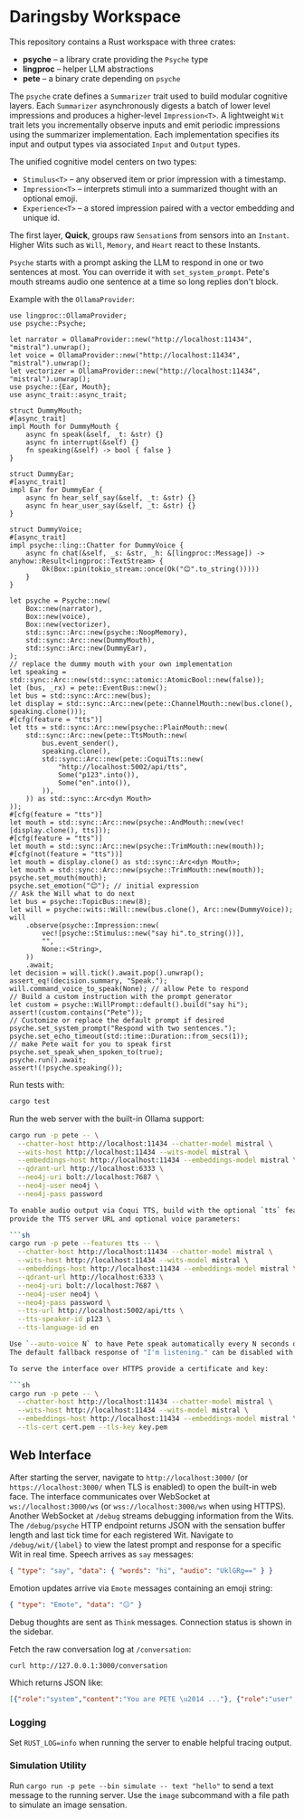 # Daringsby Workspace

This repository contains a Rust workspace with three crates:

- **psyche** – a library crate providing the `Psyche` type
- **lingproc** – helper LLM abstractions
- **pete** – a binary crate depending on `psyche`

The `psyche` crate defines a `Summarizer` trait used to build modular
cognitive layers. Each `Summarizer` asynchronously digests a batch of lower
level impressions and produces a higher-level `Impression<T>`. A lightweight
`Wit` trait lets you incrementally observe inputs and emit periodic
impressions using the summarizer implementation. Each implementation specifies
its input and output types via associated `Input` and `Output` types.

The unified cognitive model centers on two types:

* `Stimulus<T>` – any observed item or prior impression with a timestamp.
* `Impression<T>` – interprets stimuli into a summarized thought with an optional emoji.
* `Experience<T>` – a stored impression paired with a vector embedding and unique id.

The first layer, **Quick**, groups raw `Sensation`s from sensors into an `Instant`. Higher Wits such as `Will`, `Memory`, and `Heart` react to these Instants.

`Psyche` starts with a prompt asking the LLM to respond in one or two sentences at most. You can override it with `set_system_prompt`.
Pete's mouth streams audio one sentence at a time so long replies don't block.

Example with the `OllamaProvider`:

```rust,no_run
use lingproc::OllamaProvider;
use psyche::Psyche;

let narrator = OllamaProvider::new("http://localhost:11434", "mistral").unwrap();
let voice = OllamaProvider::new("http://localhost:11434", "mistral").unwrap();
let vectorizer = OllamaProvider::new("http://localhost:11434", "mistral").unwrap();
use psyche::{Ear, Mouth};
use async_trait::async_trait;

struct DummyMouth;
#[async_trait]
impl Mouth for DummyMouth {
    async fn speak(&self, _t: &str) {}
    async fn interrupt(&self) {}
    fn speaking(&self) -> bool { false }
}

struct DummyEar;
#[async_trait]
impl Ear for DummyEar {
    async fn hear_self_say(&self, _t: &str) {}
    async fn hear_user_say(&self, _t: &str) {}
}

struct DummyVoice;
#[async_trait]
impl psyche::ling::Chatter for DummyVoice {
    async fn chat(&self, _s: &str, _h: &[lingproc::Message]) -> anyhow::Result<lingproc::TextStream> {
        Ok(Box::pin(tokio_stream::once(Ok("😊".to_string()))))
    }
}

let psyche = Psyche::new(
    Box::new(narrator),
    Box::new(voice),
    Box::new(vectorizer),
    std::sync::Arc::new(psyche::NoopMemory),
    std::sync::Arc::new(DummyMouth),
    std::sync::Arc::new(DummyEar),
);
// replace the dummy mouth with your own implementation
let speaking = std::sync::Arc::new(std::sync::atomic::AtomicBool::new(false));
let (bus, _rx) = pete::EventBus::new();
let bus = std::sync::Arc::new(bus);
let display = std::sync::Arc::new(pete::ChannelMouth::new(bus.clone(), speaking.clone()));
#[cfg(feature = "tts")]
let tts = std::sync::Arc::new(psyche::PlainMouth::new(
    std::sync::Arc::new(pete::TtsMouth::new(
        bus.event_sender(),
        speaking.clone(),
        std::sync::Arc::new(pete::CoquiTts::new(
            "http://localhost:5002/api/tts",
            Some("p123".into()),
            Some("en".into()),
        )),
    )) as std::sync::Arc<dyn Mouth>
));
#[cfg(feature = "tts")]
let mouth = std::sync::Arc::new(psyche::AndMouth::new(vec![display.clone(), tts]));
#[cfg(feature = "tts")]
let mouth = std::sync::Arc::new(psyche::TrimMouth::new(mouth));
#[cfg(not(feature = "tts"))]
let mouth = display.clone() as std::sync::Arc<dyn Mouth>;
let mouth = std::sync::Arc::new(psyche::TrimMouth::new(mouth));
psyche.set_mouth(mouth);
psyche.set_emotion("😊"); // initial expression
// Ask the Will what to do next
let bus = psyche::TopicBus::new(8);
let will = psyche::wits::Will::new(bus.clone(), Arc::new(DummyVoice));
will
    .observe(psyche::Impression::new(
        vec![psyche::Stimulus::new("say hi".to_string())],
        "",
        None::<String>,
    ))
    .await;
let decision = will.tick().await.pop().unwrap();
assert_eq!(decision.summary, "Speak.");
will.command_voice_to_speak(None); // allow Pete to respond
// Build a custom instruction with the prompt generator
let custom = psyche::WillPrompt::default().build("say hi");
assert!(custom.contains("Pete"));
// Customize or replace the default prompt if desired
psyche.set_system_prompt("Respond with two sentences.");
psyche.set_echo_timeout(std::time::Duration::from_secs(1));
// make Pete wait for you to speak first
psyche.set_speak_when_spoken_to(true);
psyche.run().await;
assert!(!psyche.speaking());
```


Run tests with:

```sh
cargo test
```

Run the web server with the built-in Ollama support:

```sh
cargo run -p pete -- \
  --chatter-host http://localhost:11434 --chatter-model mistral \
  --wits-host http://localhost:11434 --wits-model mistral \
  --embeddings-host http://localhost:11434 --embeddings-model mistral \
  --qdrant-url http://localhost:6333 \
  --neo4j-uri bolt://localhost:7687 \
  --neo4j-user neo4j \
  --neo4j-pass password

To enable audio output via Coqui TTS, build with the optional `tts` feature and
provide the TTS server URL and optional voice parameters:

```sh
cargo run -p pete --features tts -- \
  --chatter-host http://localhost:11434 --chatter-model mistral \
  --wits-host http://localhost:11434 --wits-model mistral \
  --embeddings-host http://localhost:11434 --embeddings-model mistral \
  --qdrant-url http://localhost:6333 \
  --neo4j-uri bolt://localhost:7687 \
  --neo4j-user neo4j \
  --neo4j-pass password \
  --tts-url http://localhost:5002/api/tts \
  --tts-speaker-id p123 \
  --tts-language-id en

Use `--auto-voice N` to have Pete speak automatically every N seconds during development.
The default fallback response of "I'm listening." can be disabled with `--no-fallback-turn`.

To serve the interface over HTTPS provide a certificate and key:

```sh
cargo run -p pete -- \
  --chatter-host http://localhost:11434 --chatter-model mistral \
  --wits-host http://localhost:11434 --wits-model mistral \
  --embeddings-host http://localhost:11434 --embeddings-model mistral \
  --tls-cert cert.pem --tls-key key.pem
```
## Web Interface

After starting the server, navigate to `http://localhost:3000/` (or `https://localhost:3000/` when TLS is enabled) to open the built-in web face.
The interface communicates over WebSocket at `ws://localhost:3000/ws` (or `wss://localhost:3000/ws` when using HTTPS).
Another WebSocket at `/debug` streams debugging information from the Wits.
The `/debug/psyche` HTTP endpoint returns JSON with the sensation buffer length
and last tick time for each registered Wit.
Navigate to `/debug/wit/{label}` to view the latest prompt and response for a
specific Wit in real time.
Speech arrives as `say` messages:
```json
{ "type": "say", "data": { "words": "hi", "audio": "UklGRg==" } }
```
Emotion updates arrive via `Emote` messages containing an emoji string:
```json
{ "type": "Emote", "data": "😐" }
```
Debug thoughts are sent as `Think` messages. Connection status is shown in the sidebar.

Fetch the raw conversation log at `/conversation`:

```sh
curl http://127.0.0.1:3000/conversation
```

Which returns JSON like:

```json
[{"role":"system","content":"You are PETE \u2014 ..."}, {"role":"user","content":"Hi"}]
```

### Logging

Set `RUST_LOG=info` when running the server to enable helpful tracing output.

### Simulation Utility

Run `cargo run -p pete --bin simulate -- text "hello"` to send a text message to
the running server. Use the `image` subcommand with a file path to simulate an
image sensation.
